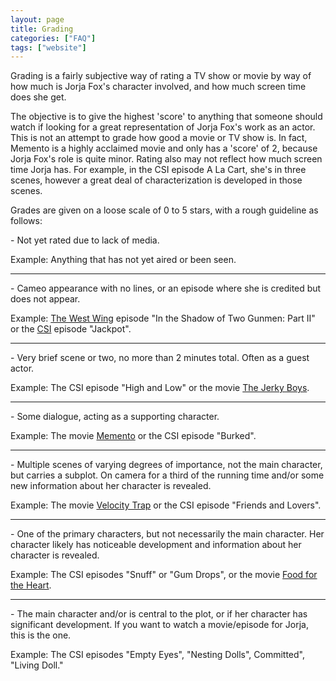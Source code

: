 ```yaml
---
layout: page
title: Grading
categories: ["FAQ"]
tags: ["website"]
---
```


Grading is a fairly subjective way of rating a TV show or movie by way of how much is Jorja Fox's character involved, and how much screen time does she get.

The objective is to give the highest 'score' to anything that someone should watch if looking for a great representation of Jorja Fox's work as an actor. This is not an attempt to grade how good a movie or TV show is. In fact, Memento is a highly acclaimed movie and only has a 'score' of 2, because Jorja Fox's role is quite minor. Rating also may not reflect how much screen time Jorja has. For example, in the CSI episode A La Cart, she's in three scenes, however a great deal of characterization is developed in those scenes.

Grades are given on a loose scale of 0 to 5 stars, with a rough guideline as follows:

<i style="color:red;" class="fa fa-star-o fa-rotate-normal" name="empty star"></i><i style="color:red;" class="fa fa-star-o fa-rotate-normal" name="empty star"></i><i style="color:red;" class="fa fa-star-o fa-rotate-normal" name="empty star"></i><i style="color:red;" class="fa fa-star-o fa-rotate-normal" name="empty star"></i><i style="color:red;" class="fa fa-star-o fa-rotate-normal" name="empty star"></i> - Not yet rated due to lack of media.

Example: Anything that has not yet aired or been seen.

- - -

<i style="color:grey;" class="fa fa-star fa-rotate-normal" name="grey star"></i><i style="color:grey;" class="fa fa-star fa-rotate-normal" name="grey star"></i><i style="color:grey;" class="fa fa-star fa-rotate-normal" name="grey star"></i><i style="color:grey;" class="fa fa-star fa-rotate-normal" name="grey star"></i><i style="color:grey;" class="fa fa-star fa-rotate-normal" name="grey star"></i> - Cameo appearance with no lines, or an episode where she is credited but does not appear.

Example: [The West Wing](/library/actor/west-wing/) episode "In the Shadow of Two Gunmen: Part II" or the [CSI](/library/actor/csi/) episode "Jackpot".

- - -

<i style="color:gold;" class="fa fa-star fa-rotate-normal" name="gold star"></i><i style="color:grey;" class="fa fa-star fa-rotate-normal" name="grey star"></i><i style="color:grey;" class="fa fa-star fa-rotate-normal" name="grey star"></i><i style="color:grey;" class="fa fa-star fa-rotate-normal" name="grey star"></i><i style="color:grey;" class="fa fa-star fa-rotate-normal" name="grey star"></i> - Very brief scene or two, no more than 2 minutes total. Often as a guest actor.

Example: The CSI episode "High and Low" or the movie [The Jerky Boys](/library/actor/jerky-boys).

- - -

<i style="color:gold;" class="fa fa-star fa-rotate-normal" name="gold star"></i><i style="color:gold;" class="fa fa-star fa-rotate-normal" name="gold star"></i><i style="color:grey;" class="fa fa-star fa-rotate-normal" name="grey star"></i><i style="color:grey;" class="fa fa-star fa-rotate-normal" name="grey star"></i><i style="color:grey;" class="fa fa-star fa-rotate-normal" name="grey star"></i> - Some dialogue, acting as a supporting character.

Example: The movie [Memento](/library/actor/memento/) or the CSI episode "Burked".

- - -

<i style="color:gold;" class="fa fa-star fa-rotate-normal" name="gold star"></i><i style="color:gold;" class="fa fa-star fa-rotate-normal" name="gold star"></i><i style="color:gold;" class="fa fa-star fa-rotate-normal" name="gold star"></i><i style="color:grey;" class="fa fa-star fa-rotate-normal" name="grey star"></i><i style="color:grey;" class="fa fa-star fa-rotate-normal" name="grey star"></i> - Multiple scenes of varying degrees of importance, not the main character, but carries a subplot. On camera for a third of the running time and/or some new information about her character is revealed.

Example: The movie [Velocity Trap](/library/actor/velocity-trap/) or the CSI episode "Friends and Lovers".

- - -

<i style="color:gold;" class="fa fa-star fa-rotate-normal" name="gold star"></i><i style="color:gold;" class="fa fa-star fa-rotate-normal" name="gold star"></i><i style="color:gold;" class="fa fa-star fa-rotate-normal" name="gold star"></i><i style="color:gold;" class="fa fa-star fa-rotate-normal" name="gold star"></i><i style="color:grey;" class="fa fa-star fa-rotate-normal" name="grey star"></i> - One of the primary characters, but not necessarily the main character. Her character likely has noticeable development and information about her character is revealed.

Example: The CSI episodes "Snuff" or "Gum Drops", or the movie [Food for the Heart](/library/actor/food-heart/).

- - -

<i style="color:gold;" class="fa fa-star fa-rotate-normal" name="gold star"></i><i style="color:gold;" class="fa fa-star fa-rotate-normal" name="gold star"></i><i style="color:gold;" class="fa fa-star fa-rotate-normal" name="gold star"></i><i style="color:gold;" class="fa fa-star fa-rotate-normal" name="gold star"></i><i style="color:gold;" class="fa fa-star fa-rotate-normal" name="gold star"></i> - The main character and/or is central to the plot, or if her character has significant development. If you want to watch a movie/episode for Jorja, this is the one.

Example: The CSI episodes "Empty Eyes", "Nesting Dolls", Committed", "Living Doll."